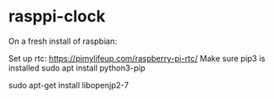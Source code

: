 # rasppi-clock

On a fresh install of raspbian:

Set up rtc: https://pimylifeup.com/raspberry-pi-rtc/
Make sure pip3 is installed 
  sudo apt install python3-pip

sudo apt-get install libopenjp2-7
